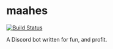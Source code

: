 # maahes

[![Build Status](https://travis-ci.org/bramz/maahes.svg?branch=master)](https://travis-ci.org/bramz/maahes)

A Discord bot written for fun, and profit.
